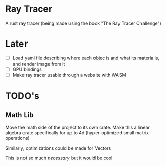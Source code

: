 # Ray Tracer

A rust ray tracer (being made using the book "The Ray Tracer Challenge")

# Later

- [ ] Load yaml file describing where each objec is and what its materia is, and render image from it
- [ ] GPU bindings
- [ ] Make ray tracer usable through a website with WASM 

# TODO's

## Math Lib

Move the math side of the project to its own crate. Make this a linear algebra crate specifically for up
to 4d (hyper-optimized small matrix operations)

Similarly, optimizations could be made for Vectors

This is not so much *necessary* but it would be cool
